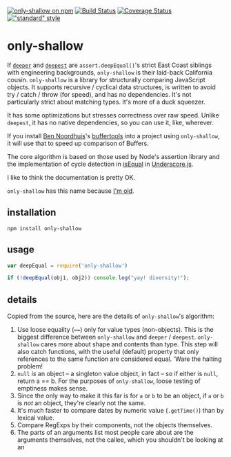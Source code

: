 [![only-shallow on npm](https://img.shields.io/npm/v/only-shallow.svg?style=flat)](http://npm.im/only-shallow)
[![Build Status](https://travis-ci.org/othiym23/only-shallow.svg?branch=master)](https://travis-ci.org/othiym23/only-shallow)
[![Coverage Status](https://coveralls.io/repos/othiym23/only-shallow/badge.svg?branch=master&service=github)](https://coveralls.io/github/othiym23/only-shallow?branch=master)
[!["standard" style](https://img.shields.io/badge/code%20style-standard-brightgreen.svg?style=flat)](https://github.com/feross/standard)

# only-shallow

If [`deeper`](http://npm.im/deeper) and [`deepest`](http://npm.im/deepest) are
`assert.deepEqual()`'s strict East Coast siblings with engineering backgrounds,
`only-shallow` is their laid-back California cousin.  `only-shallow` is a
library for structurally comparing JavaScript objects. It supports recursive /
cyclical data structures, is written to avoid try / catch / throw (for speed),
and has no dependencies. It's not particularly strict about matching types.
It's more of a duck squeezer.

It has some optimizations but stresses correctness over raw speed. Unlike
`deepest`, it has no native dependencies, so you can use it, like, wherever.

If you install [Ben Noordhuis](http://github.com/bnoordhuis)'s
[buffertools](https://github.com/bnoordhuis/node-buffertools) into a project
using `only-shallow`, it will use that to speed up comparison of Buffers.

The core algorithm is based on those used by Node's assertion library and the
implementation of cycle detection in
[isEqual](http://underscorejs.org/#isEqual) in
[Underscore.js](http://underscorejs.org/).

I like to think the documentation is pretty OK.

`only-shallow` has this name because [I'm
old](https://www.youtube.com/watch?v=oiomcuNlVjk).

## installation

```
npm install only-shallow
```

## usage

```javascript
var deepEqual = require('only-shallow')

if (!deepEqual(obj1, obj2)) console.log("yay! diversity!");
```

## details

Copied from the source, here are the details of `only-shallow`'s algorithm:

1. Use loose equality (`==`) only for value types (non-objects). This is the
   biggest difference between `only-shallow` and `deeper` / `deepest`.
   `only-shallow` cares more about shape and contents than type. This step will
   also catch functions, with the useful (default) property that only
   references to the same function are considered equal. 'Ware the halting
   problem!
2. `null` *is* an object – a singleton value object, in fact – so if
   either is `null`, return a == b. For the purposes of `only-shallow`,
   loose testing of emptiness makes sense.
3. Since the only way to make it this far is for `a` or `b` to be an object, if
   `a` or `b` is *not* an object, they're clearly not the same.
4. It's much faster to compare dates by numeric value (`.getTime()`) than by
   lexical value.
5. Compare RegExps by their components, not the objects themselves.
6. The parts of an arguments list most people care about are the arguments
   themselves, not the callee, which you shouldn't be looking at an